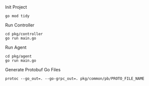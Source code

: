 Init Project
```azure
go mod tidy
```

Run Controller

```azure
cd pkg/controller
go run main.go
```

Run Agent
```azure
cd pkg/agent
go run main.go
```

Generate Protobuf Go Files
```azure
protoc --go_out=. --go-grpc_out=. pkg/common/pb/PROTO_FILE_NAME
```